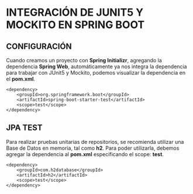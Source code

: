 # INTEGRACIÓN DE JUNIT5 Y MOCKITO EN SPRING BOOT

## CONFIGURACIÓN

Cuando creamos un proyecto con **Spring Initializr**, agregando la dependencia **Spring Web**, automáticamente ya nos integra la dependencia para trabajar con JUnit5 y Mockito, podemos visualizar la dependencia en el **pom.xml**.

~~~
<dependency>
    <groupId>org.springframework.boot</groupId>
    <artifactId>spring-boot-starter-test</artifactId>
    <scope>test</scope>
</dependency>
~~~

## JPA TEST

Para realizar pruebas unitarias de repositorios, se recomienda utilizar una Base de Datos en memoria, tal como **h2**. Para poder utilizarla, debemos agregar la dependencia al **pom.xml** especificando el scope: **test**.

~~~
<dependency>
    <groupId>com.h2database</groupId>
    <artifactId>h2</artifactId>
    <scope>test</scope>
</dependency>
~~~

